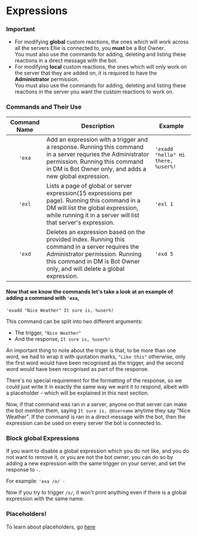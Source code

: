 # Expressions

### Important

- For modifying **global** custom reactions, the ones which will work across all the servers Ellie is connected to, you **must** be a Bot Owner.  
  You must also use the commands for adding, deleting and listing these reactions in a direct message with the bot.
- For modifying **local** custom reactions, the ones which will only work on the server that they are added on, it is required to have the **Administrator** permission.  
  You must also use the commands for adding, deleting and listing these reactions in the server you want the custom reactions to work on.

### Commands and Their Use

| Command Name | Description                                                                                                                                                                                                                                                                                | Example                          |
| :----------: | ------------------------------------------------------------------------------------------------------------------------------------------------------------------------------------------------------------------------------------------------------------------------------------------ | -------------------------------- |
| `'exa`  | Add an expression with a trigger and a response. Running this command in a server requries the Administrator permission. Running this command in DM is Bot Owner only, and adds a new global expression.             | `'exadd "hello" Hi there, %user%!` |
|   `'exl`   | Lists a page of global or server expression(15 expressions per page). Running this command in a DM will list the global expression, while running it in a server will list that server's expression.   | `'exl 1`                           |
|   `'exd`  | Deletes an expression based on the provided index. Running this command in a server requires the Administrator permission. Running this command in DM is Bot Owner only, and will delete a global expression.     | `'exd 5`                           |

#### Now that we know the commands let's take a look at an example of adding a command with `'exa`,

`'exadd "Nice Weather" It sure is, %user%!`

This command can be split into two different arguments:

- The trigger, `"Nice Weather"`
- And the response, `It sure is, %user%!`

An important thing to note about the triger is that, to be more than one word, we had to wrap it with quotation marks, `"Like this"` otherwise, only the first word would have been recognised as the trigger, and the second word would have been recognised as part of the response.

There's no special requirement for the formatting of the response, so we could just write it in exactly the same way we want it to respond, albeit with a placeholder - which will be explained in this next section.

Now, if that command was ran in a server, anyone on that server can make the bot mention them, saying `It sure is, @Username` anytime they say "Nice Weather". If the command is ran in a direct message with the bot, then the expression can be used on every server the bot is connected to.

### Block global Expressions

If you want to disable a global expression which you do not like, and you do not want to remove it, or you are not the bot owner, you can do so by adding a new expression with the same trigger on your server, and set the response to `-`.

For example:
`'exa /o/ -`

Now if you try to trigger `/o/`, it won't print anything even if there is a global expression with the same name.

### Placeholders!

To learn about placeholders, go [here](placeholders.md)

